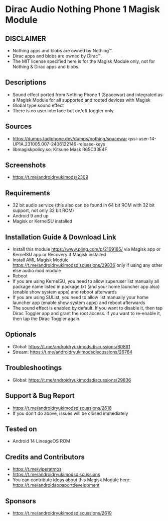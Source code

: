 # Dirac Audio Nothing Phone 1 Magisk Module

## DISCLAIMER
- Nothing apps and blobs are owned by Nothing™.
- Dirac apps and blobs are owned by Dirac™.
- The MIT license specified here is for the Magisk Module only, not for Nothing & Dirac apps and blobs.

## Descriptions
- Sound effect ported from Nothing Phone 1 (Spacewar) and integrated as a Magisk Module for all supported and rooted devices with Magisk
- Global type sound effect
- There is no user interface but on/off toggler only

## Sources
- https://dumps.tadiphone.dev/dumps/nothing/spacewar qssi-user-14-UP1A.231005.007-2406122149-release-keys
- libmagiskpolicy.so: Kitsune Mask R65C33E4F

## Screenshots
- https://t.me/androidryukimods/2309

## Requirements
- 32 bit audio service (this also can be found in 64 bit ROM with 32 bit support, not only 32 bit ROM)
- Android 9 and up
- Magisk or KernelSU installed

## Installation Guide & Download Link
- Install this module https://www.pling.com/p/2169185/ via Magisk app or KernelSU app or Recovery if Magisk installed
- Install AML Magisk Module https://t.me/androidryukimodsdiscussions/29836 only if using any other else audio mod module
- Reboot
- If you are using KernelSU, you need to allow superuser list manually all package name listed in package.txt (and your home launcher app also) (enable show system apps) and reboot afterwards
- If you are using SUList, you need to allow list manually your home launcher app (enable show system apps) and reboot afterwards
- The sound effect is enabled by default. If you want to disable it, then tap Dirac Toggler app and grant the root access. If you want to re-enable it, then tap the Dirac Toggler again.

## Optionals
- Global: https://t.me/androidryukimodsdiscussions/60861
- Stream: https://t.me/androidryukimodsdiscussions/26764

## Troubleshootings
- Global: https://t.me/androidryukimodsdiscussions/29836

## Support & Bug Report
- https://t.me/androidryukimodsdiscussions/2618
- If you don't do above, issues will be closed immediately

## Tested on
- Android 14 LineageOS ROM

## Credits and Contributors
- https://t.me/viperatmos
- https://t.me/androidryukimodsdiscussions
- You can contribute ideas about this Magisk Module here: https://t.me/androidappsportdevelopment

## Sponsors
- https://t.me/androidryukimodsdiscussions/2619



